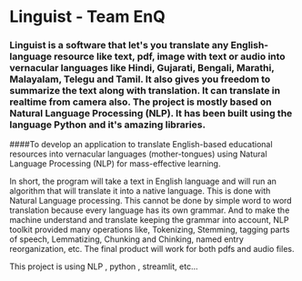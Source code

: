 # Linguist - Team EnQ

### Linguist is a software that let's you translate any English-language resource like text, pdf, image with text or audio into vernacular languages like Hindi, Gujarati, Bengali, Marathi, Malayalam, Telegu and Tamil. It also gives you freedom to summarize the text along with translation. It can translate in realtime from camera also. The project is mostly based on Natural Language Processing (NLP). It has been built using the language Python and it's amazing libraries. ###

####To develop an application to translate English-based educational resources into vernacular languages (mother-tongues) using Natural Language Processing (NLP) for mass-effective learning.

In short, the program will take a text in English language and will run an algorithm that will translate it into a native language. This is done with Natural Language processing. This cannot be done by simple word to word translation because every language has its own grammar. And to make the machine understand and translate keeping the grammar into account, NLP toolkit provided many operations like, Tokenizing, Stemming, tagging parts of speech, Lemmatizing, Chunking and Chinking, named entry reorganization, etc. The final product will work for both pdfs and audio files.

This project is using NLP , python , streamlit, etc...
####
